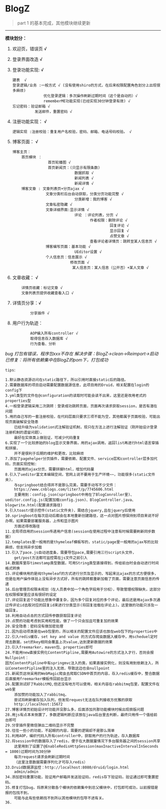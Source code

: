 # BlogZ

> part 1 的基本完成，其他模块继续更新

----------
**模块划分：**

 1. 欢迎页，错误页 √
 
 2. 登录界面改造 √
 
 3. 登录功能实现: √
 
        建表  √
        登录逻辑/业务 :一般方式 √ (没有使用shiro的方式，在后来权限配置角色划分上出现很多麻烦)
                      优化登录逻辑：多次操作刷新过期时间（这个是自动的）√
                      rememberME功能实现(已经实现30分钟登录有效) √
        忘记密码：验证邮箱 √
                  发送邮件，重置密码 √
    
 4. 注册功能实现： √

        逻辑实现 :注册校验：重复用户名校验，密码、邮箱、电话号码校验。 √
    
 5. 博客页面： √

        博客主页：
            首页模块 ：
                        首页轮播图 √
                        首页新闻页：(只显示有限条数)
                                    数据抓取 √
                                    新闻列表 √
                                    新闻详情 √
            博客文章 : 文章列表页+分页ajax √
                       文章分类栏后台自动获取，分类分页功能完整 √
                                    分类新增：我的博客 √
                       文章私密隐藏 √
                       文章详细界面:显示详情 √
                                    评论 ：评论列表，分页 √
                                           作者权限：删除评论 √
                                                    回复评论 √
                                                    显示回复 √
                                                    点赞文章 √
                                           查看评论者详情页：跳转至某人信息页 √
                       博客编写页面：基本功能 √ 
                                    UEditor设置 √
                       个人信息页：信息展示 √
                                  修改页面 √
                                   某人信息页：某人信息（公开否）+某人文章 √
            
 6. 文章收藏： √
 
            详情页收藏：标记文章 √
            文章列表页提供收藏查看入口 √
                      
 7. 详情页分享：√
 
                分享插件 √
            
 8. 用户行为轨迹：  
 
                AOP编入所有controller √
                取得信息存入数据库 √
                行为查看、分析
                       
    
           
*bug
打包有错误，程序包xxx不存在
    解决步骤：BlogZ->clean->Reimport->启动
    已修复：将所有依赖集中在BlogZ的pom下，打包成功*


`tips`:

    1.默认静态资源访问在static路径下，所以引用时直接static后的路径。
    2.需要数据库的项目启动需要配置数据源信息，此项目用的Druid，相关配置在login的config下
    3.yml类型的文件在@configuration的读取时可能会读不出来，这里还是改用老式的properties型
    4.一般登录逻辑采用二次跳转：登录成功跳转页面，页面再次请求获取session，是否有潜在问题
    5.用的自己写的一套注册校验，在代码层面只要求三项不能为空，其他都属于页面校验，可能出现页面破解安全隐患
        已经升级为validation式注解验证机制，现只在方法上进行注解验证（刚开始设计登录注册机制的遗留问题），
        最好在实体类上做验证，可减少代码重复
    6.实现了一个比较原始的blog显示文章界面，用的ajax调用，返回list再进行html语言穿插和拼接，
        并不是很利于后期的维护和更改，比较麻烦
    7.添加了pagehelper分页插件，需要依赖、配置文件、service层和controller层多加代码，页面实现控制:
        页面用的ajax分页，需要拼接html，增加代码量
    8.引入了ueditor富文本编辑空间，官网上说不要用于生产环境~~，功能很多(static文件夹)，
        与springboot结合得并不是那么完美，需要手动写不少文件：
        https://www.cnblogs.com/liter7/p/7745606.html
        主要用到：config.json(springboot中用在了BlogConroller里)、ueditor.config.js(配置加载config.json)、BlogController.java、blogwrite.html(配置请求路径)
    9.引入toastr提示控件(static文件夹)，需结合jquery,且在jquery后使用
    10.springboot在每次启动后都会在本地重新创建路径，这一点对图片想保持到项目来说不好办啊，如果需要部署服务器，上传和显示图片
        方面还得改路径
    11.全局项目用的session传递用户信息(session在使用过程中注意有时候需要刷新同步数据)
    12.templates里一般用的是thymeleaf模板写的，static/page里一般用的ajax写的比较麻烦，但支持异步加载
    13.引入了pace.js自动进度条，需要导包pace,需要引用三行script头文件，
        get/post方法都可监控需在js文件之前引入
    14.数据库里存timestamp类型数据，可用String类型直接得到，传给前台时会自动进行时间格式转换
    15.评论模块用的是纯thymeleaf的方式进行分页及显示的，写起来比ajax的方式方便很多，但是在用户操作体验上没有异步方式好，所有的跳转都重新加载了页面，需要注意页面信息的传递
    16.后台管理员权限未规划（在人员表中加一个角色字段用于分权），导致管理权限缺失，这部分在权限框架里应该有很好的设定
    17.评论回复这个功能比想象中要复杂，因为多个回复对应的多个评论，最后还是用ajax多次通过传评论id去取对应的回复id来进行分类显示(将回复挂载在评论上)。这里做的功能只涉及一级回复。
    18.利用自动点击的方式回传参数获取回复评论
    19.点赞的功能考虑到实用和性能，做了一个只会加且可重复加的效果
    20.安全隐患：密码没有做加密处理
    21.因为启动项类是在web包里的，所以相关的配置文件应该也放在web包下的properties中
    22.引入redis缓存，set key and value 的方式存爬虫数据入缓存中，用scheduel定时爬去数据，set的key相同会覆盖上次value,达到更新数据的效果
    23.引入freemarker，maven包、properties即可
    24.不能用new直接实例化ContentPipline,需要用Autowire的方式注入才行，否则会报Nullpoint：
    因为ContentPipline中有springmvc注入的类，如果直接实例化，则没有用到依赖注入，所以ConetentPipline里的注入无效，导致这边也会nullpoint
    25.新闻页这块采用的WebMagic爬虫去爬取CSDN中首页的内容，存入redis缓存中，整合数据后直接用freemarker模板传回前台显示
    26.配置测试好了RabbitMQ,但还没有地方可以使用，相关内容在rabbitmq包里，配置文件在web里
        添加赞的功能加入了rabbitmq，
        尝试将刷新缓存加入队列，但发现request无法在队列接收方优雅的获取
        http://localhost:15672
    27.博客详情页初始设计时功能并没那么多，后面添加共那功能模块时候出现排版问题
    28.用js有点本末倒置了，多数逻辑判断应该放在java后台里去判断，最终只用传一个值给前台即可
    29.分享插件里微信弹出二维码显示不完整
    30.往往一些小的功能，不起眼的内容，需要的逻辑却不是那么简单
    31.利用AOP，编织代码入所有controller中，获取用户的行为轨迹，存入数据库
    32.将session中的数据存入了redis，便于在大数据量情况下多台服务器之间的session共享
        这里用到了设置了@EnableRedisHttpSession(maxInactiveIntervalInSeconds = 1800)过期时间为30分钟
        每次request请求会刷新过期时间
        （这里注意数据需要序列化才可存入redis）
    33.Druid数据源监控：http://localhost:8080/druid/login.html
        admin/admin
    34.添加密码重置功能，验证用户邮箱并发送验证码，redis存下验证码，验证通过即可重置密码。
    35.修复打包bug，将原来分散各个模块的依赖集中到总父模块中，打包即可成功，以前报错是报的包找不到，
        可能与此有些依赖找不到所以其他模块的包导不进有关。
    36.
        

